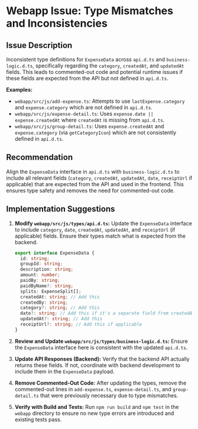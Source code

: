 # Webapp Issue: Type Mismatches and Inconsistencies

## Issue Description

Inconsistent type definitions for `ExpenseData` across `api.d.ts` and `business-logic.d.ts`, specifically regarding the `category`, `createdAt`, and `updatedAt` fields. This leads to commented-out code and potential runtime issues if these fields are expected from the API but not defined in `api.d.ts`.

**Examples:**
*   `webapp/src/js/add-expense.ts`: Attempts to use `lastExpense.category` and `expense.category` which are not defined in `api.d.ts`.
*   `webapp/src/js/expense-detail.ts`: Uses `expense.date || expense.createdAt` where `createdAt` is missing from `api.d.ts`.
*   `webapp/src/js/group-detail.ts`: Uses `expense.createdAt` and `expense.category` (via `getCategoryIcon`) which are not consistently defined in `api.d.ts`.

## Recommendation

Align the `ExpenseData` interface in `api.d.ts` with `business-logic.d.ts` to include all relevant fields (`category`, `createdAt`, `updatedAt`, `date`, `receiptUrl` if applicable) that are expected from the API and used in the frontend. This ensures type safety and removes the need for commented-out code.

## Implementation Suggestions

1.  **Modify `webapp/src/js/types/api.d.ts`:**
    Update the `ExpenseData` interface to include `category`, `date`, `createdAt`, `updatedAt`, and `receiptUrl` (if applicable) fields. Ensure their types match what is expected from the backend.

    ```typescript
    export interface ExpenseData {
      id: string;
      groupId: string;
      description: string;
      amount: number;
      paidBy: string;
      paidByName?: string;
      splits: ExpenseSplit[];
      createdAt: string; // Add this
      createdBy: string;
      category?: string; // Add this
      date?: string; // Add this if it's a separate field from createdAt
      updatedAt?: string; // Add this
      receiptUrl?: string; // Add this if applicable
    }
    ```

2.  **Review and Update `webapp/src/js/types/business-logic.d.ts`:**
    Ensure the `ExpenseData` interface here is consistent with the updated `api.d.ts`.

3.  **Update API Responses (Backend):**
    Verify that the backend API actually returns these fields. If not, coordinate with backend development to include them in the `ExpenseData` payload.

4.  **Remove Commented-Out Code:**
    After updating the types, remove the commented-out lines in `add-expense.ts`, `expense-detail.ts`, and `group-detail.ts` that were previously necessary due to type mismatches.

5.  **Verify with Build and Tests:**
    Run `npm run build` and `npm test` in the `webapp` directory to ensure no new type errors are introduced and existing tests pass.
